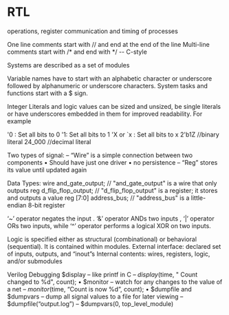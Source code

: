 RTL
===

operations, register communication and timing of processes

One line comments start with // and end at the end of the line
Multi-line comments start with /* and end with */  -- C-style

Systems are described as a set of modules

Variable names have to start with an alphabetic character or underscore followed by 
alphanumeric or underscore characters. System tasks and functions start with a $ sign. 

Integer Literals and logic values can be sized and unsized, be single literals or have
underscores embedded in them for improved readability. For example

'0 : Set all bits to 0
'1: Set all bits to 1
'X or `x : Set all bits to x
2'b1Z //binary literal
24_000  //decimal literal

Two types of signal:
– “Wire” is a simple connection between two components
• Should have just one driver
• no persistence
– “Reg” stores its value until updated again

Data Types:
wire and_gate_output; // "and_gate_output" is a wire that only outputs
reg d_flip_flop_output; // "d_flip_flop_output" is a register; it stores and outputs a value
reg [7:0] address_bus; // "address_bus" is a little-endian 8-bit register

‘~’ operator negates the input . 
‘&’ operator ANDs two inputs , 
‘|’ operator ORs two inputs, while ‘^’ operator performs a logical XOR on two inputs. 


Logic is specified either as structural (combinational) or behavioral (sequential).
It is contained within modules. 
External interface: declared set of inputs, outputs, and “inout”s
Internal contents: wires, registers, logic, and/or submodules


Verilog Debugging
$display – like printf in C
– $display($time, " Count changed to %d", count);
• $monitor – watch for any changes to the value of a net
– $monitor($time, “Count is now %d”, count);
• $dumpfile and $dumpvars – dump all signal 
values to a file for later viewing
– $dumpfile(“output.log”)
– $dumpvars(0, top_level_module)
